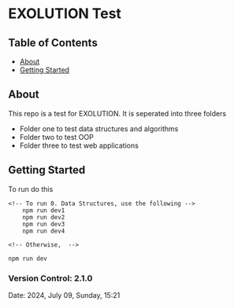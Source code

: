 # EXOLUTION Test

## Table of Contents

- [About](#about)
- [Getting Started](#getting_started)

## About <a name = "about"></a>

This repo is a test for EXOLUTION. It is seperated into three folders

- Folder one to test data structures and algorithms
- Folder two to test OOP
- Folder three to test web applications

## Getting Started <a name = "getting_started"></a>

To run do this

```
<!-- To run 0. Data Structures, use the following -->
    npm run dev1
    npm run dev2
    npm run dev3
    npm run dev4

<!-- Otherwise,  -->

npm run dev

```

### Version Control: 2.1.0

Date: 2024, July 09, Sunday, 15:21

```

```
